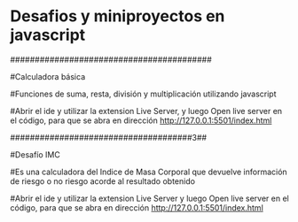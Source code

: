 
# Desafios y miniproyectos en javascript

#########################################

#Calculadora básica

#Funciones de suma, resta, división y multiplicación utilizando javascript

#Abrir el ide y utilizar la extension Live Server, y luego Open live server en el código, para que se abra en dirección http://127.0.0.1:5501/index.html


#####################################3##

#Desafío IMC

#Es una calculadora del Indice de Masa Corporal que devuelve información de riesgo o no riesgo acorde al resultado obtenido

#Abrir el ide y utilizar la extension Live Server y luego Open live server en el código, para que se abra en dirección http://127.0.0.1:5501/index.html

